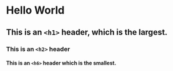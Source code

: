 # Hello World
## This is an `<h1>` header, which is the largest.
### This is an `<h2>` header 
#### This is an `<h6>` header which is the smallest.
